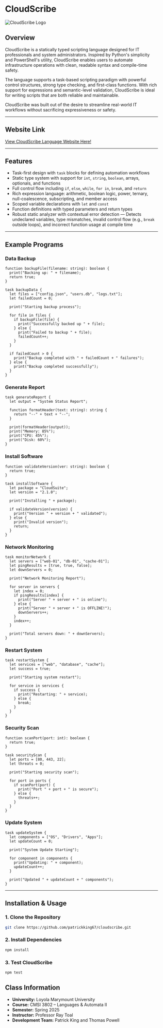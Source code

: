 # CloudScribe

![CloudScribe Logo](docs/logo.svg)

## Overview

CloudScribe is a statically typed scripting language designed for IT professionals and system administrators. Inspired by Python's simplicity and PowerShell's utility, CloudScribe enables users to automate infrastructure operations with clean, readable syntax and compile-time safety.

The language supports a task-based scripting paradigm with powerful control structures, strong type checking, and first-class functions. With rich support for expressions and semantic-level validation, CloudScribe is ideal for writing scripts that are both reliable and maintainable.

CloudScribe was built out of the desire to streamline real-world IT workflows without sacrificing expressiveness or safety.

---

## Website Link
[View CloudScribe Language Website Here!](https://patrickking67.github.io/cloudscribe/)

---

## Features

- Task-first design with `task` blocks for defining automation workflows
- Static type system with support for `int`, `string`, `boolean`, arrays, optionals, and functions
- Full control flow including `if`, `else`, `while`, `for in`, `break`, and `return`
- Rich expression language: arithmetic, boolean logic, power, ternary, null-coalescence, subscripting, and member access
- Scoped variable declarations with `let` and `const`
- Function definitions with typed parameters and return types
- Robust static analyzer with contextual error detection
— Detects undeclared variables, type mismatches, invalid control flow (e.g., `break` outside loops), and incorrect function usage at compile time

---

## Example Programs

### Data Backup

```csc
function backupFile(filename: string): boolean {
  print("Backing up: " + filename);
  return true;
}

task backupData {
  let files = ["config.json", "users.db", "logs.txt"];
  let failedCount = 0;
  
  print("Starting backup process");
  
  for file in files {
    if backupFile(file) {
      print("Successfully backed up " + file);
    } else {
      print("Failed to backup " + file);
      failedCount++;
    }
  }
  
  if failedCount > 0 {
    print("Backup completed with " + failedCount + " failures");
  } else {
    print("Backup completed successfully");
  }
}
```

### Generate Report

```csc
task generateReport {
  let output = "System Status Report";

  function formatHeader(text: string): string {
    return "--" + text + "--";
  }

  print(formatHeader(output));
  print("Memory: 85%");
  print("CPU: 45%");
  print("Disk: 60%");
}
```

### **Install Software**

```csc
function validateVersion(ver: string): boolean {
  return true;
}

task installSoftware {
  let package = "CloudSuite";
  let version = "2.1.0";

  print("Installing " + package);

  if validateVersion(version) {
    print("Version " + version + " validated");
  } else {
    print("Invalid version");
    return;
  }
}
```

### **Network Monitoring**

```csc
task monitorNetwork {
  let servers = ["web-01", "db-01", "cache-01"];
  let pingResults = [true, true, false];
  let downServers = 0;
  
  print("Network Monitoring Report");
  
  for server in servers {
    let index = 0;
    if pingResults[index] {
      print("Server " + server + " is online");
    } else {
      print("Server " + server + " is OFFLINE!");
      downServers++;
    }
    index++;
  }
  
  print("Total servers down: " + downServers);
}
```

### **Restart System**

```csc
task restartSystem {
  let services = ["web", "database", "cache"];
  let success = true;

  print("Starting system restart");

  for service in services {
    if success {
      print("Restarting: " + service);
    } else {
      break;
    }
  }
}
```

### Security Scan

```csc
function scanPort(port: int): boolean {
  return true;
}

task securityScan {
  let ports = [80, 443, 22];
  let threats = 0;

  print("Starting security scan");

  for port in ports {
    if scanPort(port) {
      print("Port " + port + " is secure");
    } else {
      threats++;
    }
  }
}
```

### Update System
```csc
task updateSystem {
  let components = ["OS", "Drivers", "Apps"];
  let updateCount = 0;

  print("System Update Starting");

  for component in components {
    print("Updating: " + component);
    updateCount++;
  }

  print("Updated " + updateCount + " components");
}
```

---

## Installation & Usage

### **1. Clone the Repository**

```sh
git clone https://github.com/patrickking67/cloudscribe.git
```

### **2. Install Dependencies**

```sh
npm install
```

### **3. Test CloudScribe**

```sh
npm test
```

## Class Information

- **University:** Loyola Marymount University
- **Course:** CMSI 3802 – Languages & Automata II
- **Semester:** Spring 2025
- **Instructor:** Professor Ray Toal
- **Development Team:** Patrick King and Thomas Powell
